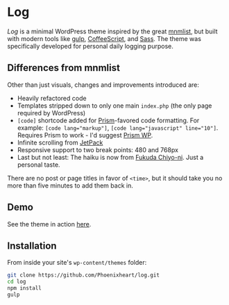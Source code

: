 # Log

_Log_ is a minimal WordPress theme inspired by the great [mnmlist](http://mnmlist.com/), but built with modern tools like [gulp](http://gulpjs.com/), [CoffeeScript](http://coffeescript.org/), and [Sass](http://sass-lang.com/). The theme was specifically developed for personal daily logging purpose.

## Differences from mnmlist

Other than just visuals, changes and improvements introduced are:

* Heavily refactored code
* Templates stripped down to only one main `index.php` (the only page required by WordPress)
* `[code]` shortcode added for [Prism](http://prismjs.com)-favored code formatting. For example: `[code lang="markup"]`, `[code lang="javascript" line="10"]`. Requires Prism to work - I'd suggest [Prism WP](https://wordpress.org/plugins/prism-wp/).
* Infinite scrolling from [JetPack](http://jetpack.me/)
* Responsive support to two break points: 480 and 768px
* Last but not least: The haiku is now from [Fukuda Chiyo-ni](http://en.wikipedia.org/wiki/Fukuda_Chiyo-ni). Just a personal taste.

There are no post or page titles in favor of `<time>`, but it should take you no more than five minutes to add them back in.

## Demo
See the theme in action [here](http://log.phanan.net).

## Installation

From inside your site's `wp-content/themes` folder:
```bash
git clone https://github.com/Phoenixheart/log.git
cd log
npm install
gulp
````

